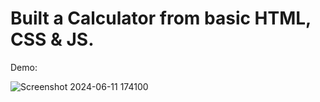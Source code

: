 # Built a Calculator from basic HTML, CSS & JS.
Demo:


![Screenshot 2024-06-11 174100](https://github.com/d-Akkya/Calculator/assets/120074124/7062a88b-a284-46d8-81eb-e8c4079fdcfe)
